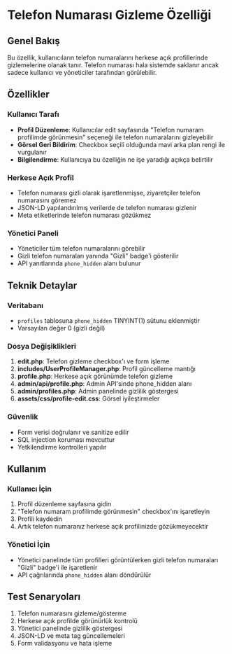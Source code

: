 # Telefon Numarası Gizleme Özelliği

## Genel Bakış
Bu özellik, kullanıcıların telefon numaralarını herkese açık profillerinde gizlemelerine olanak tanır. Telefon numarası hala sistemde saklanır ancak sadece kullanıcı ve yöneticiler tarafından görülebilir.

## Özellikler

### Kullanıcı Tarafı
- **Profil Düzenleme**: Kullanıcılar edit sayfasında "Telefon numaram profilimde görünmesin" seçeneği ile telefon numaralarını gizleyebilir
- **Görsel Geri Bildirim**: Checkbox seçili olduğunda mavi arka plan rengi ile vurgulanır
- **Bilgilendirme**: Kullanıcıya bu özelliğin ne işe yaradığı açıkça belirtilir

### Herkese Açık Profil
- Telefon numarası gizli olarak işaretlenmişse, ziyaretçiler telefon numarasını göremez
- JSON-LD yapılandırılmış verilerde de telefon numarası gizlenir
- Meta etiketlerinde telefon numarası gözükmez

### Yönetici Paneli
- Yöneticiler tüm telefon numaralarını görebilir
- Gizli telefon numaraları yanında "Gizli" badge'i gösterilir
- API yanıtlarında `phone_hidden` alanı bulunur

## Teknik Detaylar

### Veritabanı
- `profiles` tablosuna `phone_hidden` TINYINT(1) sütunu eklenmiştir
- Varsayılan değer 0 (gizli değil)

### Dosya Değişiklikleri
1. **edit.php**: Telefon gizleme checkbox'ı ve form işleme
2. **includes/UserProfileManager.php**: Profil güncelleme mantığı
3. **profile.php**: Herkese açık görünümde telefon gizleme
4. **admin/api/profile.php**: Admin API'sinde phone_hidden alanı
5. **admin/profiles.php**: Admin panelinde gizlilik göstergesi
6. **assets/css/profile-edit.css**: Görsel iyileştirmeler

### Güvenlik
- Form verisi doğrulanır ve sanitize edilir
- SQL injection koruması mevcuttur
- Yetkilendirme kontrolleri yapılır

## Kullanım

### Kullanıcı İçin
1. Profil düzenleme sayfasına gidin
2. "Telefon numaram profilimde görünmesin" checkbox'ını işaretleyin
3. Profili kaydedin
4. Artık telefon numaranız herkese açık profilinizde gözükmeyecektir

### Yönetici İçin
- Yönetici panelinde tüm profilleri görüntülerken gizli telefon numaraları "Gizli" badge'i ile işaretlenir
- API çağrılarında `phone_hidden` alanı döndürülür

## Test Senaryoları
1. Telefon numarasını gizleme/gösterme
2. Herkese açık profilde görünürlük kontrolü
3. Yönetici panelinde gizlilik göstergesi
4. JSON-LD ve meta tag güncellemeleri
5. Form validasyonu ve hata işleme
